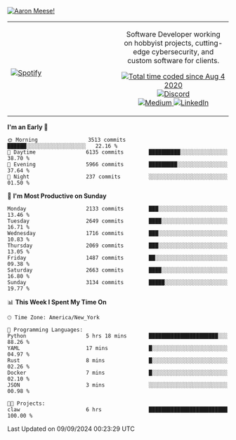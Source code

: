[![Aaron Meese!](https://user-images.githubusercontent.com/17814535/88975338-a2aabf00-d27f-11ea-963f-8a19608716b4.png)](https://github.com/ajmeese7/readme-ascii "README ASCII")

<!-- Modified from project here: https://github.com/novatorem/novatorem -->
<table width="100%">
  <tr>
  <td width="50%">

&nbsp; <br> [![Spotify](https://ajmeese7.vercel.app/api/spotify)](https://open.spotify.com/user/ajmeese)

  </td>
  <td width="50%">
    <p align="center">
    Software Developer working on hobbyist projects, cutting-edge cybersecurity, and custom software for clients.
    </p>
    <p align="center">
      <a href="https://wakatime.com/@f726891d-3b02-46cd-9b60-e8c59f9e2b14">
        <img src="https://wakatime.com/badge/user/f726891d-3b02-46cd-9b60-e8c59f9e2b14.svg" alt="Total time coded since Aug 4 2020" title="WakaTime" />
      </a>
      <a href="http://link.aaronmeese.com/discord">
        <img src="https://img.shields.io/badge/discord-ajmeese7%234835-369?style=flat-square&logo=discord&logoColor=white&color=purple" alt="Discord" title="Discord">
      </a>
      <br />
      <a href="https://link.aaronmeese.com/medium">
        <img src="https://img.shields.io/badge/medium-ajmeese7-1DB954?style=flat-square&logo=medium&logoColor=white" alt="Medium" title="Medium">
      </a>
      <a href="https://link.aaronmeese.com/linkedin">
        <img src="https://img.shields.io/badge/linkedIn-aaronmeese-1DB954?style=flat-square&logo=linkedin&logoColor=white&color=blue" alt="LinkedIn" title="LinkedIn">
      </a>
    </p>
  </td>

</table>

[//]: <> (The `&nbsp;` is to have Aphelion take up more space)

<!--START_SECTION:waka-->
**I'm an Early 🐤** 

```text
🌞 Morning                3513 commits        ██████░░░░░░░░░░░░░░░░░░░   22.16 % 
🌆 Daytime                6135 commits        ██████████░░░░░░░░░░░░░░░   38.70 % 
🌃 Evening                5966 commits        █████████░░░░░░░░░░░░░░░░   37.64 % 
🌙 Night                  237 commits         ░░░░░░░░░░░░░░░░░░░░░░░░░   01.50 % 
```
📅 **I'm Most Productive on Sunday** 

```text
Monday                   2133 commits        ███░░░░░░░░░░░░░░░░░░░░░░   13.46 % 
Tuesday                  2649 commits        ████░░░░░░░░░░░░░░░░░░░░░   16.71 % 
Wednesday                1716 commits        ███░░░░░░░░░░░░░░░░░░░░░░   10.83 % 
Thursday                 2069 commits        ███░░░░░░░░░░░░░░░░░░░░░░   13.05 % 
Friday                   1487 commits        ██░░░░░░░░░░░░░░░░░░░░░░░   09.38 % 
Saturday                 2663 commits        ████░░░░░░░░░░░░░░░░░░░░░   16.80 % 
Sunday                   3134 commits        █████░░░░░░░░░░░░░░░░░░░░   19.77 % 
```


📊 **This Week I Spent My Time On** 

```text
🕑︎ Time Zone: America/New_York

💬 Programming Languages: 
Python                   5 hrs 18 mins       ██████████████████████░░░   88.26 % 
YAML                     17 mins             █░░░░░░░░░░░░░░░░░░░░░░░░   04.97 % 
Rust                     8 mins              █░░░░░░░░░░░░░░░░░░░░░░░░   02.26 % 
Docker                   7 mins              █░░░░░░░░░░░░░░░░░░░░░░░░   02.10 % 
JSON                     3 mins              ░░░░░░░░░░░░░░░░░░░░░░░░░   00.98 % 

🐱‍💻 Projects: 
claw                     6 hrs               █████████████████████████   100.00 % 
```


 Last Updated on 09/09/2024 00:23:29 UTC
<!--END_SECTION:waka-->
